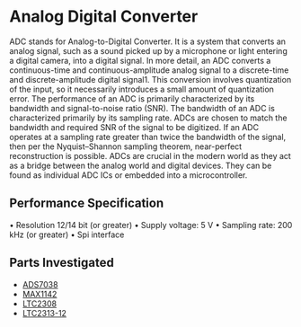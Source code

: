 Analog Digital Converter
========================
ADC stands for Analog-to-Digital Converter. It is a system that converts an analog signal, such as a sound picked up by a microphone or light entering a digital camera, into a digital signal.
In more detail, an ADC converts a continuous-time and continuous-amplitude analog signal to a discrete-time and discrete-amplitude digital signal1. This conversion involves quantization of the input, so it necessarily introduces a small amount of quantization error.
The performance of an ADC is primarily characterized by its bandwidth and signal-to-noise ratio (SNR). The bandwidth of an ADC is characterized primarily by its sampling rate.
ADCs are chosen to match the bandwidth and required SNR of the signal to be digitized. If an ADC operates at a sampling rate greater than twice the bandwidth of the signal, then per the Nyquist–Shannon sampling theorem, near-perfect reconstruction is possible.
ADCs are crucial in the modern world as they act as a bridge between the analog world and digital devices. They can be found as individual ADC ICs or embedded into a microcontroller.

Performance Specification
-------------------------
•	Resolution 12/14 bit (or greater)
•	Supply voltage: 5 V
•	Sampling rate: 200 kHz (or greater)
•	Spi interface

Parts Investigated
------------------
- [ADS7038][ADS7038 datasheet]
- [MAX1142][MAX1142 datasheet]
- [LTC2308][LTC2308 datasheet]
- [LTC2313-12][LTC2313-12 datasheet]

[ADS7038 datasheet]: https://www.ti.com/lit/ds/symlink/ads7038.pdf?ts=1713952903321&ref_url=https%253A%252F%252Fwww.google.com%252F
[MAX1142 datasheet]: https://www.analog.com/en/products/max1143.html
[LTC2308 datasheet]: https://www.analog.com/media/en/technical-documentation/data-sheets/2308fc.pdf
[LTC2313-12 datasheet]: https://www.analog.com/en/products/ltc2313-12.html
